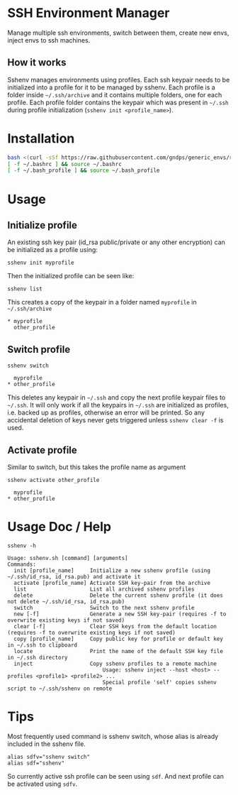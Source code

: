 # SSH Environment Manager

Manage multiple ssh environments, switch between them, create new envs, inject envs to ssh machines.

## How it works 
Sshenv manages environments using profiles. Each ssh keypair needs to be initialized into a profile for it to be managed by sshenv. Each profile is a folder inside `~/.ssh/archive` and it contains multiple folders, one for each profile. Each profile folder contains the keypair which was present in `~/.ssh` during profile initialization (`sshenv init <profile_name>`).

# Installation

```bash
bash <(curl -sSf https://raw.githubusercontent.com/gndps/generic_envs/refs/heads/main/ssh/install_sshenv.sh)
[ -f ~/.bashrc ] && source ~/.bashrc
[ -f ~/.bash_profile ] && source ~/.bash_profile
```

# Usage

## Initialize profile
An existing ssh key pair (id_rsa public/private or any other encryption) can be initialized as a profile using:
```
sshenv init myprofile
```

Then the initialized profile can be seen like:
```
sshenv list
```

This creates a copy of the keypair in a folder named `myprofile` in `~/.ssh/archive`
>>>
    * myprofile
      other_profile
>>>

## Switch profile
```
sshenv switch
```

>>>
      myprofile
    * other_profile
>>>
This deletes any keypair in `~/.ssh` and copy the next profile keypair files to `~/.ssh`.
It will only work if all the keypairs in `~/.ssh` are initialized as profiles, i.e. backed up as profiles, otherwise an error will be printed. So any accidental deletion of keys never gets triggered unless `sshenv clear -f` is used.

## Activate profile
Similar to switch, but this takes the profile name as argument
```
sshenv activate other_profile
```

>>>
      myprofile
    * other_profile
>>>

# Usage Doc / Help
```
sshenv -h

Usage: sshenv.sh [command] [arguments]
Commands:
  init [profile_name]     Initialize a new sshenv profile (using ~/.ssh/id_rsa, id_rsa.pub) and activate it
  activate [profile_name] Activate SSH key-pair from the archive
  list                    List all archived sshenv profiles
  delete                  Delete the current sshenv profile (it does not delete ~/.ssh/id_rsa, id_rsa.pub)
  switch                  Switch to the next sshenv profile
  new [-f]                Generate a new SSH key-pair (requires -f to overwrite existing keys if not saved)
  clear [-f]              Clear SSH keys from the default location (requires -f to overwrite existing keys if not saved)
  copy [profile_name]     Copy public key for profile or default key in ~/.ssh to clipboard
  locate                  Print the name of the default SSH key file in ~/.ssh directory
  inject                  Copy sshenv profiles to a remote machine
                              Usage: sshenv inject --host <host> --profiles <profile1> <profile2> ...
                              Special profile 'self' copies sshenv script to ~/.ssh/sshenv on remote
```

# Tips
Most frequently used command is sshenv switch, whose alias is already included in the sshenv file.
```
alias sdfv="sshenv switch"
alias sdf="sshenv"
```

So currently active ssh profile can be seen using `sdf`. And next profile can be activated using `sdfv`.